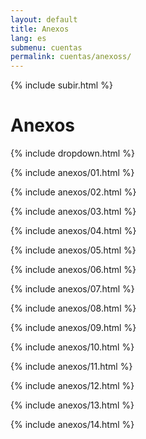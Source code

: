 ```yaml
---
layout: default
title: Anexos
lang: es
submenu: cuentas
permalink: cuentas/anexoss/
---
```


{% include subir.html %}

# Anexos

{% include dropdown.html %}

{% include anexos/01.html %}

{% include anexos/02.html %}

{% include anexos/03.html %}

{% include anexos/04.html %}

{% include anexos/05.html %}

{% include anexos/06.html %}

{% include anexos/07.html %}

{% include anexos/08.html %}

{% include anexos/09.html %}

{% include anexos/10.html %}

{% include anexos/11.html %}

{% include anexos/12.html %}

{% include anexos/13.html %}

{% include anexos/14.html %}






